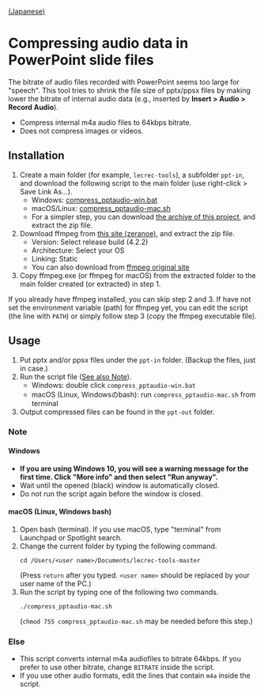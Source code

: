 [(Japanese)](README.md)

# Compressing audio data in PowerPoint slide files

The bitrate of audio files recorded with PowerPoint seems too large for "speech". This tool tries to shrink the file size of pptx/ppsx files by making lower the bitrate of internal audio data (e.g., inserted by **Insert > Audio > Record Audio**).

- Compress internal m4a audio files to 64kbps bitrate.
- Does not compress images or videos.

## Installation

1. Create a main folder (for example, `lecrec-tools`), a subfolder `ppt-in`, and download the following script to the main folder (use right-click > Save Link As...).
   - Windows: [compress_pptaudio-win.bat](https://github.com/hkawash/lecrec-tools/raw/master/compress_pptaudio-win.bat)
   - macOS/Linux: [compress_pptaudio-mac.sh](https://github.com/hkawash/lecrec-tools/raw/master/compress_pptaudio-mac.sh)
   - For a simpler step, you can download [the archive of this project](https://github.com/hkawash/lecrec-tools/archive/master.zip), and extract the zip file.
2. Download ffmpeg from [this site (zeranoe)](https://ffmpeg.zeranoe.com/builds/), and extract the zip file.
   - Version: Select release build (4.2.2)
   - Architecture: Select your OS
   - Linking: Static
   - You can also download from [ffmpeg original site](https://www.ffmpeg.org/download.html)
3. Copy ffmpeg.exe (or ffmpeg for macOS) from the extracted folder to the main folder created (or extracted) in step 1.

If you already have ffmpeg installed, you can skip step 2 and 3. If have not set the environment variable (path) for ffmpeg yet, you can edit the script (the line with `PATH`) or simply follow step 3 (copy the ffmpeg executable file).

## Usage

1. Put pptx and/or ppsx files under the `ppt-in` folder. (Backup the files, just in case.)
2. Run the script file (<a href="#note1">See also Note</a>).
   - Windows: double click `compress_pptaudio-win.bat`
   - macOS (Linux, Windowsのbash): run `compress_pptaudio-mac.sh` from terminal
3. Output compressed files can be found in the `ppt-out` folder.

<a name="note1"></a>

### Note

#### Windows

- **If you are using Windows 10, you will see a warning message for the first time. Click "More info" and then select "Run anyway".**
- Wait until the opened (black) window is automatically closed.
- Do not run the script again before the window is closed.

#### macOS (Linux, Windows bash)

1. Open bash (terminal). If you use macOS, type "terminal" from Launchpad or Spotlight search.
1. Change the current folder by typing the following command.
    ```
    cd /Users/<user name>/Documents/lecrec-tools-master
    ```
   (Press `return` after you typed. `<user name>` should be replaced by your user name of the PC.)
1. Run the script by typing one of the following two commands.
    ```
    ./compress_pptaudio-mac.sh
    ```
    (`chmod 755 compress_pptaudio-mac.sh` may be needed before this step.)

### Else

- This script converts internal m4a audiofiles to bitrate 64kbps. If you prefer to use other bitrate, change `BITRATE` inside the script.
- If you use other audio formats, edit the lines that contain `m4a` inside the script.
